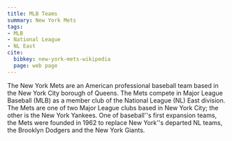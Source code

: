 ```yaml
---
title: MLB Teams
summary: New York Mets
tags:
- MLB
- National League
- NL East
cite:
  bibkey: new-york-mets-wikipedia
  page: web page
---
```

The New York Mets are an American professional baseball team based in the New
York City borough of Queens. The Mets compete in Major League Baseball (MLB) as
a member club of the National League (NL) East division. The Mets are one of two
Major League clubs based in New York City; the other is the New York Yankees. One
of baseball''s first expansion teams, the Mets were founded in 1962 to replace New
York''s departed NL teams, the Brooklyn Dodgers and the New York Giants.
